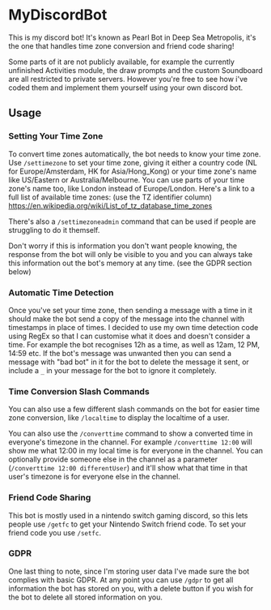# MyDiscordBot
This is my discord bot! It's known as Pearl Bot in Deep Sea Metropolis, it's the one that handles time zone conversion and friend code sharing!

Some parts of it are not publicly available, for example the currently unfinished Activities module, the draw prompts and the custom Soundboard are all restricted to private servers.  However you're free to see how i've coded them and implement them yourself using your own discord bot.

## Usage
### Setting Your Time Zone
To convert time zones automatically, the bot needs to know your time zone.  Use `/settimezone` to set your time zone, giving it either a country code (NL for Europe/Amsterdam, HK for Asia/Hong_Kong) or your time zone's name like US/Eastern or Australia/Melbourne.  You can use parts of your time zone's name too, like London instead of Europe/London.  Here's a link to a full list of available time zones: (use the TZ identifier column) https://en.wikipedia.org/wiki/List_of_tz_database_time_zones

There's also a `/settimezoneadmin` command that can be used if people are struggling to do it themself.

Don't worry if this is information you don't want people knowing, the response from the bot will only be visible to you and you can always take this information out the bot's memory at any time. (see the GDPR section below)

### Automatic Time Detection
Once you've set your time zone, then sending a message with a time in it should make the bot send a copy of the message into the channel with timestamps in place of times.  I decided to use my own time detection code using RegEx so that I can customise what it does and doesn't consider a time.  For example the bot recognises 12h as a time, as well as 12am, 12 PM, 14:59 etc.
If the bot's message was unwanted then you can send a message with "bad bot" in it for the bot to delete the message it sent, or include a `_` in your message for the bot to ignore it completely.

### Time Conversion Slash Commands
You can also use a few different slash commands on the bot for easier time zone conversion, like `/localtime` to display the localtime of a user.

You can also use the `/converttime` command to show a converted time in everyone's timezone in the channel.  For example `/converttime 12:00` will show me what 12:00 in my local time is for everyone in the channel.  You can optionally provide someone else in the channel as a parameter (`/converttime 12:00 differentUser`) and it'll show what that time in that user's timezone is for everyone else in the channel.

### Friend Code Sharing
This bot is mostly used in a nintendo switch gaming discord, so this lets people use `/getfc` to get your Nintendo Switch friend code.  To set your friend code you use `/setfc`.

### GDPR
One last thing to note, since I'm storing user data I've made sure the bot complies with basic GDPR.  At any point you can use `/gdpr` to get all information the bot has stored on you, with a delete button if you wish for the bot to delete all stored information on you.
